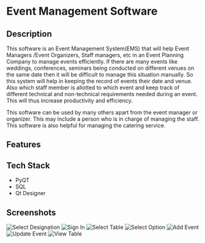 # Event Management Software

## Description
This software is an Event Management System(EMS) that will help Event Managers /Event Organizers, Staff managers, etc  in an Event Planning Company to manage events efficiently. If there are many events like weddings, conferences, seminars being conducted on different venues on the same date then it will be difficult to manage this situation manually. So this system will help in keeping the record of events their date and venue. Also which staff member is allotted to which event and keep track of different technical and non-technical requirements needed during an event. This will thus increase productivity and efficiency.

This software can be used by many others apart from the event manager or organizer. This may include a person who is in charge of managing the staff. This software is also helpful for managing the catering service. 

<!-- 
## Link
[Crowdfunding Website](https://crowdfundingweb.herokuapp.com/) -->

## Features


## Tech Stack

* PyQT
* SQL
* Qt Designer


## Screenshots
<!-- ![alt text](https://user-images.githubusercontent.com/43993645/117760086-a160e680-b242-11eb-8ca3-aed0a1a5b38c.png "Home 1") -->

<!-- <img src="https://user-images.githubusercontent.com/43993645/117760086-a160e680-b242-11eb-8ca3-aed0a1a5b38c.png" width="30%" height="100%">
 -->
![Select Designation](https://user-images.githubusercontent.com/43993645/151360560-eedb7d77-bc74-47d9-87a0-637de49d9ab9.png)
![Sign In](https://user-images.githubusercontent.com/43993645/151360551-c3133079-4cc8-4661-bc4c-dc2ed609bf3d.png)
![Select Table](https://user-images.githubusercontent.com/43993645/151360529-05ad2769-fdff-41bf-9b89-a2492e2f0071.png)
![Select Option](https://user-images.githubusercontent.com/43993645/151360508-528f64dc-0792-4274-98e2-f1ae050bdc19.png)
![Add Event](https://user-images.githubusercontent.com/43993645/151360578-0f12cbdd-9ef0-440a-b53c-1d4d37cedf8d.png)
![Update Event](https://user-images.githubusercontent.com/43993645/151360499-5610d789-840f-43da-864f-3ac68951048d.png)
![View Table](https://user-images.githubusercontent.com/43993645/151360564-e25ce648-0a71-40ee-8253-d565107dcf79.png)

